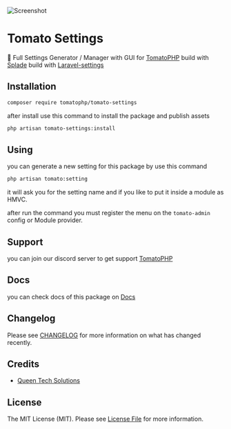 ![Screenshot](https://github.com/tomatophp/tomato-settings/blob/master/art/screenshot.png)

# Tomato Settings

🍅 Full Settings Generator / Manager with GUI for [TomatoPHP](https://docs.tomatophp.com/) build with [Splade](https://splade.dev/) build with [Laravel-settings](https://github.com/spatie/laravel-settings)

## Installation

```bash
composer require tomatophp/tomato-settings
```
after install use this command to install the package and publish assets

```bash
php artisan tomato-settings:install
```

## Using

you can generate a new setting for this package by use this command

```bash
php artisan tomato:setting
```

it will ask you for the setting name and if you like to put it inside a module as HMVC.

after run the command you must register the menu on the `tomato-admin` config or Module provider.

## Support

you can join our discord server to get support [TomatoPHP](https://discord.gg/Xqmt35Uh)

## Docs

you can check docs of this package on [Docs](https://docs.tomatophp.com/tomato-settings)

## Changelog

Please see [CHANGELOG](CHANGELOG.md) for more information on what has changed recently.

## Credits

- [Queen Tech Solutions](https://github.com/queents)

## License

The MIT License (MIT). Please see [License File](LICENSE.md) for more information.
